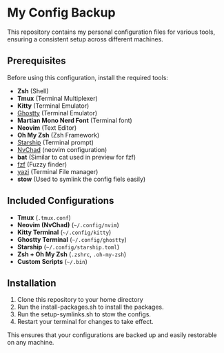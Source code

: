 # My Config Backup

This repository contains my personal configuration files for various tools, ensuring a consistent setup across different machines.

## Prerequisites

Before using this configuration, install the required tools:

- **Zsh** (Shell)
- **Tmux** (Terminal Multiplexer)
- **Kitty** (Terminal Emulator)
- [Ghostty](https://ghostty.org/docs/install/binary#linux-(official)) (Terminal Emulator)
- **Martian Mono Nerd Font** (Terminal font)
- **Neovim** (Text Editor)
- **Oh My Zsh** (Zsh Framework)
- [Starship](https://starship.rs/installing/) (Terminal prompt)
- [NvChad](https://nvchad.com/docs/quickstart/install) (neovim configuration)
- **bat** (Similar to cat used in preview for fzf)
- [fzf](https://github.com/junegunn/fzf?tab=readme-ov-file#linux-packages) (Fuzzy finder)
- [yazi](https://yazi-rs.github.io/docs/installation) (Terminal File manager)
- **stow** (Used to symlink the config fiels easily)
## Included Configurations

- **Tmux** (`.tmux.conf`)
- **Neovim (NvChad)** (`~/.config/nvim`)
- **Kitty Terminal** (`~/.config/kitty`)
- **Ghostty Terminal** (`~/.config/ghostty`)
- **Starship** (`~/.config/starship.toml`)
- **Zsh + Oh My Zsh** (`.zshrc`, `.oh-my-zsh`)
- **Custom Scripts** (`~/.bin`)

## Installation

1. Clone this repository to your home directory
2. Run the install-packages.sh to install the packages.
3. Run the setup-symlinks.sh to stow the configs.
4. Restart your terminal for changes to take effect.


This ensures that your configurations are backed up and easily restorable on any machine.

